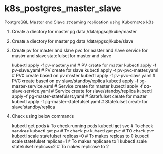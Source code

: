 # k8s_postgres_master_slave
PostgreSQL Master and Slave streaming replication using Kubernetes k8s

1. Create a diectory for master pg data
/data/pgsql/kube/master

2. Create a diectory for master pg data
/data/pgsql/kube/slave

3. Create 
	pv for master and slave
	pvc for master and slave
	service for master and slave
	statefulset for master and slave


	kubectl apply -f pv-master.yaml    # PV create for master
	kubectl apply -f pv-slave.yaml     # PV create for slave
	kubectl apply -f pv-pvc-master.yaml  # PVC create based on pv master
	kubectl apply -f pv-pvc-slave.yaml   # PVC create based on pv slave/standby/replica
	kubectl apply -f pg-master-service.yaml  # Service create for master
	kubectl apply -f pg-slave-service.yaml   # Service create for slave/standby/replica
	kubectl apply -f pg-master-statefulset.yaml  # Statefulset create for master 
	kubectl apply -f pg-master-statefulset.yaml  # Statefulset create for slave/standby/replica

4. Check using below commands 

	kubectl get pods # To check running pods
	kubectl get svc  # To check services
	kubectl get pv  # To check pv
	kubectl get pvc # TO check pvc
	kubectl scale statefulset replicas=0 # To makes replcas to 0
	kubectl scale statefulset replicas=1 # To makes replicase to 1
	kubectl scale statefulset replicas=2 # To makes replicase to 2
